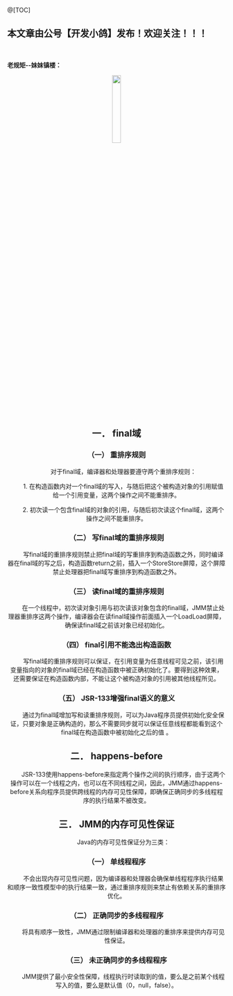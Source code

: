 ﻿@[TOC]
## 本文章由公号【开发小鸽】发布！欢迎关注！！！
<br>

**老规矩--妹妹镇楼：**
<center>
<img src="https://img-blog.csdnimg.cn/20200721223424816.JPG"   width="20%">

## 一．	final域

### （一）	重排序规则

&nbsp;  &nbsp;  &nbsp;  &nbsp; 对于final域，编译器和处理器要遵守两个重排序规则：

&nbsp;  &nbsp;  &nbsp;  &nbsp; 1.	在构造函数内对一个final域的写入，与随后把这个被构造对象的引用赋值给一个引用变量，这两个操作之间不能重排序。

&nbsp;  &nbsp;  &nbsp;  &nbsp; 2.	初次读一个包含final域的对象的引用，与随后初次读这个final域，这两个操作之间不能重排序。
<br>


### （二）	写final域的重排序规则

&nbsp;  &nbsp;  &nbsp;  &nbsp; 写final域的重排序规则禁止把final域的写重排序到构造函数之外，同时编译器在final域的写之后，构造函数return之前，插入一个StoreStore屏障，这个屏障禁止处理器把final域写重排序到构造函数之外。
<br>


### （三）	读final域的重排序规则

&nbsp;  &nbsp;  &nbsp;  &nbsp; 在一个线程中，初次读对象引用与初次读该对象包含的final域，JMM禁止处理器重排序这两个操作，编译器会在读final域操作前面插入一个LoadLoad屏障，确保读final域之前该对象已经初始化。
<br>


### （四）	final引用不能逸出构造函数

&nbsp;  &nbsp;  &nbsp;  &nbsp; 写final域的重排序规则可以保证，在引用变量为任意线程可见之前，该引用变量指向的对象的final域已经在构造函数中被正确初始化了。要得到这种效果，还需要保证在构造函数内部，不能让这个被构造对象的引用被其他线程所见。
<br>


### （五）	JSR-133增强final语义的意义
&nbsp;  &nbsp;  &nbsp;  &nbsp; 通过为final域增加写和读重排序规则，可以为Java程序员提供初始化安全保证，只要对象是正确构造的，那么不需要同步就可以保证任意线程都能看到这个final域在构造函数中被初始化之后的值 。
<br>



## 二．	happens-before

&nbsp;  &nbsp;  &nbsp;  &nbsp; JSR-133使用happens-before来指定两个操作之间的执行顺序，由于这两个操作可以在一个线程之内，也可以在不同线程之间，因此，JMM通过happens-before关系向程序员提供跨线程的内存可见性保障，即确保正确同步的多线程程序的执行结果不被改变。
<br>



## 三．	JMM的内存可见性保证

&nbsp;  &nbsp;  &nbsp;  &nbsp; Java的内存可见性保证分为三类：
<br>


### （一）	单线程程序

&nbsp;  &nbsp;  &nbsp;  &nbsp; 不会出现内存可见性问题，因为编译器和处理器会确保单线程程序执行结果和顺序一致性模型中的执行结果一致，通过重排序规则来禁止有依赖关系的重排序优化。
<br>


### （二）	正确同步的多线程程序

&nbsp;  &nbsp;  &nbsp;  &nbsp; 将具有顺序一致性，JMM通过限制编译器和处理器的重排序来提供内存可见性保证。
<br>


### （三）	未正确同步的多线程程序

&nbsp;  &nbsp;  &nbsp;  &nbsp; JMM提供了最小安全性保障，线程执行时读取到的值，要么是之前某个线程写入的值，要么是默认值（0，null，false）。



